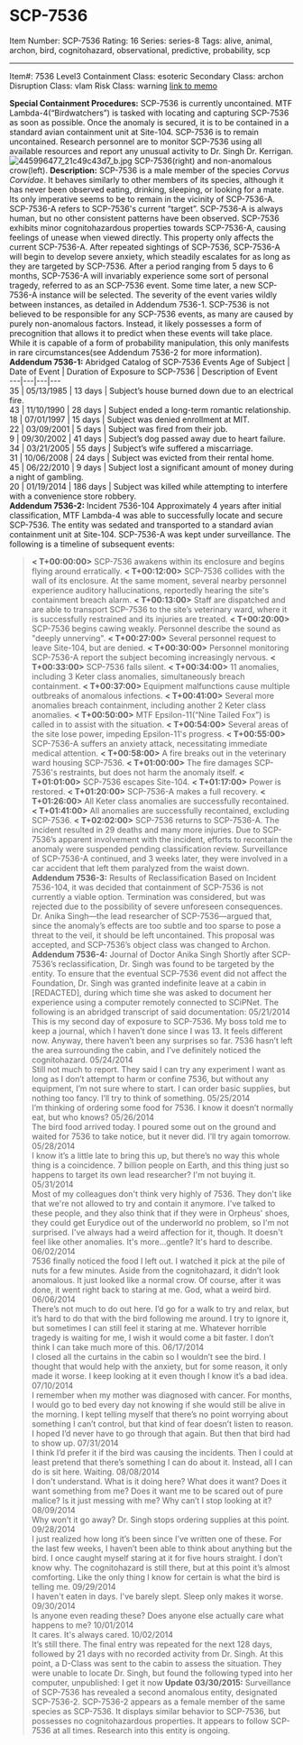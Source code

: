 # SCP-7536
Item Number: SCP-7536
Rating: 16
Series: series-8
Tags: alive, animal, archon, bird, cognitohazard, observational, predictive, probability, scp

---

Item#: 7536
Level3
Containment Class:
esoteric
Secondary Class:
archon
Disruption Class:
vlam
Risk Class:
warning
[link to memo](/classification-committee-memo)  

**Special Containment Procedures:** SCP-7536 is currently uncontained. MTF Lambda-4(“Birdwatchers”) is tasked with locating and capturing SCP-7536 as soon as possible. Once the anomaly is secured, it is to be contained in a standard avian containment unit at Site-104. SCP-7536 is to remain uncontained. Research personnel are to monitor SCP-7536 using all available resources and report any unusual activity to Dr. Singh Dr. Kerrigan.
![445996477_21c49c43d7_b.jpg](https://live.staticflickr.com/254/445996477_21c49c43d7_b.jpg)
SCP-7536(right) and non-anomalous crow(left).
**Description:** SCP-7536 is a male member of the species _Corvus Corvidae_. It behaves similarly to other members of its species, although it has never been observed eating, drinking, sleeping, or looking for a mate. Its only imperative seems to be to remain in the vicinity of SCP-7536-A.
SCP-7536-A refers to SCP-7536's current “target”. SCP-7536-A is always human, but no other consistent patterns have been observed. SCP-7536 exhibits minor cognitohazardous properties towards SCP-7536-A, causing feelings of unease when viewed directly. This property only affects the current SCP-7536-A. After repeated sightings of SCP-7536, SCP-7536-A will begin to develop severe anxiety, which steadily escalates for as long as they are targeted by SCP-7536.
After a period ranging from 5 days to 6 months, SCP-7536-A will invariably experience some sort of personal tragedy, referred to as an SCP-7536 event. Some time later, a new SCP-7536-A instance will be selected. The severity of the event varies wildly between instances, as detailed in Addendum 7536-1.
SCP-7536 is not believed to be responsible for any SCP-7536 events, as many are caused by purely non-anomalous factors. Instead, it likely possesses a form of precognition that allows it to predict when these events will take place. While it is capable of a form of probability manipulation, this only manifests in rare circumstances(see Addendum 7536-2 for more information).
**Addendum 7536-1:** Abridged Catalog of SCP-7536 Events
Age of Subject | Date of Event | Duration of Exposure to SCP-7536 | Description of Event  
---|---|---|---  
35 | 05/13/1985 | 13 days | Subject’s house burned down due to an electrical fire.  
43 | 11/10/1990 | 28 days | Subject ended a long-term romantic relationship.  
18 | 07/01/1997 | 15 days | Subject was denied enrollment at MIT.  
22 | 03/09/2001 | 5 days | Subject was fired from their job.  
9 | 09/30/2002 | 41 days | Subject’s dog passed away due to heart failure.  
34 | 03/21/2005 | 55 days | Subject’s wife suffered a miscarriage.  
31 | 10/06/2008 | 24 days | Subject was evicted from their rental home.  
45 | 06/22/2010 | 9 days | Subject lost a significant amount of money during a night of gambling.  
20 | 01/19/2014 | 186 days | Subject was killed while attempting to interfere with a convenience store robbery.  
**Addendum 7536-2:** Incident 7536-104
Approximately 4 years after initial classification, MTF Lambda-4 was able to successfully locate and secure SCP-7536. The entity was sedated and transported to a standard avian containment unit at Site-104. SCP-7536-A was kept under surveillance.
The following is a timeline of subsequent events:
> **< T+00:00:00>** SCP-7536 awakens within its enclosure and begins flying around erratically.
> **< T+00:12:00>** SCP-7536 collides with the wall of its enclosure. At the same moment, several nearby personnel experience auditory hallucinations, reportedly hearing the site's containment breach alarm.
> **< T+00:13:00>** Staff are dispatched and are able to transport SCP-7536 to the site’s veterinary ward, where it is successfully restrained and its injuries are treated.
> **< T+00:20:00>** SCP-7536 begins cawing weakly. Personnel describe the sound as "deeply unnerving".
> **< T+00:27:00>** Several personnel request to leave Site-104, but are denied.
> **< T+00:30:00>** Personnel monitoring SCP-7536-A report the subject becoming increasingly nervous.
> **< T+00:33:00>** SCP-7536 falls silent.
> **< T+00:34:00>** 11 anomalies, including 3 Keter class anomalies, simultaneously breach containment.
> **< T+00:37:00>** Equipment malfunctions cause multiple outbreaks of anomalous infections.
> **< T+00:41:00>** Several more anomalies breach containment, including another 2 Keter class anomalies.
> **< T+00:50:00>** MTF Epsilon-11(“Nine Tailed Fox”) is called in to assist with the situation.
> **< T+00:54:00>** Several areas of the site lose power, impeding Epsilon-11's progress.
> **< T+00:55:00>** SCP-7536-A suffers an anxiety attack, necessitating immediate medical attention.
> **< T+00:58:00>** A fire breaks out in the veterinary ward housing SCP-7536.
> **< T+01:00:00>** The fire damages SCP-7536's restraints, but does not harm the anomaly itself.
> **< T+01:01:00>** SCP-7536 escapes Site-104.
> **< T+01:17:00>** Power is restored.
> **< T+01:20:00>** SCP-7536-A makes a full recovery.
> **< T+01:26:00>** All Keter class anomalies are successfully recontained.
> **< T+01:41:00>** All anomalies are successfully recontained, excluding SCP-7536.
> **< T+02:02:00>** SCP-7536 returns to SCP-7536-A.
The incident resulted in 29 deaths and many more injuries. Due to SCP-7536’s apparent involvement with the incident, efforts to recontain the anomaly were suspended pending classification review. Surveillance of SCP-7536-A continued, and 3 weeks later, they were involved in a car accident that left them paralyzed from the waist down.
**Addendum 7536-3:** Results of Reclassification
Based on Incident 7536-104, it was decided that containment of SCP-7536 is not currently a viable option. Termination was considered, but was rejected due to the possibility of severe unforeseen consequences. Dr. Anika Singh—the lead researcher of SCP-7536—argued that, since the anomaly’s effects are too subtle and too sparse to pose a threat to the veil, it should be left uncontained. This proposal was accepted, and SCP-7536’s object class was changed to Archon.
**Addendum 7536-4:** Journal of Doctor Anika Singh
Shortly after SCP-7536’s reclassification, Dr. Singh was found to be targeted by the entity. To ensure that the eventual SCP-7536 event did not affect the Foundation, Dr. Singh was granted indefinite leave at a cabin in [REDACTED], during which time she was asked to document her experience using a computer remotely connected to SCiPNet. The following is an abridged transcript of said documentation:
> 05/21/2014  
>  This is my second day of exposure to SCP-7536. My boss told me to keep a journal, which I haven’t done since I was 13. It feels different now. Anyway, there haven’t been any surprises so far. 7536 hasn’t left the area surrounding the cabin, and I’ve definitely noticed the cognitohazard.
> 05/24/2014  
>  Still not much to report. They said I can try any experiment I want as long as I don’t attempt to harm or confine 7536, but without any equipment, I’m not sure where to start. I can order basic supplies, but nothing too fancy. I’ll try to think of something.
> 05/25/2014  
>  I’m thinking of ordering some food for 7536. I know it doesn’t normally eat, but who knows?
> 05/26/2014  
>  The bird food arrived today. I poured some out on the ground and waited for 7536 to take notice, but it never did. I’ll try again tomorrow.
> 05/28/2014  
>  I know it’s a little late to bring this up, but there’s no way this whole thing is a coincidence. 7 billion people on Earth, and this thing just so happens to target its own lead researcher? I'm not buying it.
> 05/31/2014  
>  Most of my colleagues don't think very highly of 7536. They don't like that we're not allowed to try and contain it anymore. I've talked to these people, and they also think that if they were in Orpheus' shoes, they could get Eurydice out of the underworld no problem, so I'm not surprised. I've always had a weird affection for it, though. It doesn't feel like other anomalies. It's more…gentle? It's hard to describe.
> 06/02/2014  
>  7536 finally noticed the food I left out. I watched it pick at the pile of nuts for a few minutes. Aside from the cognitohazard, it didn’t look anomalous. It just looked like a normal crow. Of course, after it was done, it went right back to staring at me. God, what a weird bird.
> 06/06/2014  
>  There’s not much to do out here. I’d go for a walk to try and relax, but it’s hard to do that with the bird following me around. I try to ignore it, but sometimes I can still feel it staring at me. Whatever horrible tragedy is waiting for me, I wish it would come a bit faster. I don’t think I can take much more of this.
> 06/17/2014  
>  I closed all the curtains in the cabin so I wouldn’t see the bird. I thought that would help with the anxiety, but for some reason, it only made it worse. I keep looking at it even though I know it’s a bad idea.
> 07/10/2014  
>  I remember when my mother was diagnosed with cancer. For months, I would go to bed every day not knowing if she would still be alive in the morning. I kept telling myself that there’s no point worrying about something I can’t control, but that kind of fear doesn’t listen to reason. I hoped I’d never have to go through that again. But then that bird had to show up.
> 07/31/2014  
>  I think I’d prefer it if the bird was causing the incidents. Then I could at least pretend that there’s something I can do about it. Instead, all I can do is sit here. Waiting.
> 08/08/2014  
>  I don't understand. What is it doing here? What does it want? Does it want something from me? Does it want me to be scared out of pure malice? Is it just messing with me? Why can’t I stop looking at it?
> 08/09/2014  
>  Why won’t it go away?
Dr. Singh stops ordering supplies at this point.
> 09/28/2014  
>  I just realized how long it’s been since I’ve written one of these. For the last few weeks, I haven’t been able to think about anything but the bird. I once caught myself staring at it for five hours straight. I don’t know why. The cognitohazard is still there, but at this point it’s almost comforting. Like the only thing I know for certain is what the bird is telling me.
> 09/29/2014  
>  I haven't eaten in days. I've barely slept. Sleep only makes it worse.
> 09/30/2014  
>  Is anyone even reading these? Does anyone else actually care what happens to me?
> 10/01/2014  
>  It cares. It's always cared.
> 10/02/2014  
>  It’s still there.
The final entry was repeated for the next 128 days, followed by 21 days with no recorded activity from Dr. Singh. At this point, a D-Class was sent to the cabin to assess the situation. They were unable to locate Dr. Singh, but found the following typed into her computer, unpublished:
> I get it now
**Update 03/30/2015:**
Surveillance of SCP-7536 has revealed a second anomalous entity, designated SCP-7536-2.
SCP-7536-2 appears as a female member of the same species as SCP-7536. It displays similar behavior to SCP-7536, but possesses no cognitohazardous properties. It appears to follow SCP-7536 at all times. Research into this entity is ongoing.